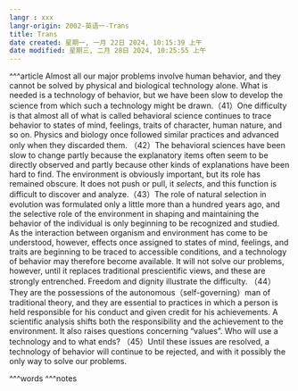 ```yaml
---
langr : xxx
langr-origin: 2002-英语一-Trans
title: Trans
date created: 星期一, 一月 22日 2024, 10:15:39 上午
date modified: 星期三, 二月 28日 2024, 10:25:55 上午
---
```


^^^article
Almost all our major problems involve human behavior, and they cannot be solved by physical and biological technology alone. What is needed is a technology of behavior, but we have been slow to develop the science from which such a technology might be drawn.（41）One difficulty is that almost all of what is called behavioral science continues to trace behavior to states of mind, feelings, traits of character, human nature, and so on. Physics and biology once followed similar practices and advanced only when they discarded them. （42）The behavioral sciences have been slow to change partly because the explanatory items often seem to be directly observed and partly because other kinds of explanations have been hard to find. The environment is obviously important, but its role has remained obscure. It does not push or pull, it _selects_, and this function is difficult to discover and analyze.（43）The role of natural selection in evolution was formulated only a little more than a hundred years ago, and the selective role of the environment in shaping and maintaining the behavior of the individual is only beginning to be recognized and studied. As the interaction between organism and environment has come to be understood, however, effects once assigned to states of mind, feelings, and traits are beginning to be traced to accessible conditions, and a technology of behavior may therefore become available. It will not solve our problems, however, until it replaces traditional prescientific views, and these are strongly entrenched. Freedom and dignity illustrate the difficulty. （44）They are the possessions of the autonomous（self-governing）man of traditional theory, and they are essential to practices in which a person is held responsible for his conduct and given credit for his achievements. A scientific analysis shifts both the responsibility and the achievement to the environment. It also raises questions concerning “values”. Who will use a technology and to what ends? （45）Until these issues are resolved, a technology of behavior will continue to be rejected, and with it possibly the only way to solve our problems.





^^^words
^^^notes
